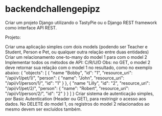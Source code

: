 # backendchallengepipz
Criar um projeto Django utilizando o TastyPie ou o Django REST framework como interface API REST.

Projeto:

Criar uma aplicação simples com dois models (podendo ser Teacher e Student, Person e Pet, ou qualquer outra relação entre duas entidades)
Criar um relacionamento one-to-many do model 1 para com o model 2
Implementar todos os métodos de API: C/R/U/D Obs: no GET, o model 2 deve retornar sua relação com o model 1 no resultado, como no exemplo abaixo:
{
    "objects": [
        {
            "name "Bobby",
            "id": "1",
            "resource_uri": "/api/v1/pet/1/",
            "person": {
                "name": "John",
                "resource_uri": "/api/v1/person/1/",
                "id": "1"
            }
        },
        {
            "name "Lilly",
            "id": "2",
            "resource_uri": "/api/v1/pet/2/",
            "person": {
                "name": "Robert",
                "resource_uri": "/api/v1/person/2/",
                "id": "2"
            }
        }
    ]
}
Criar sistema de autenticação simples, por Basic Autentication (Header ou GET), para restringir o acesso aos dados.
No DELETE do model 1, os registros do model 2 relacionados ao mesmo devem ser excluídos também.
